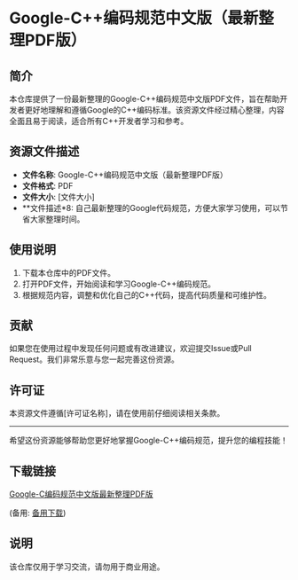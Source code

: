 # Google-C++编码规范中文版（最新整理PDF版）

## 简介

本仓库提供了一份最新整理的Google-C++编码规范中文版PDF文件，旨在帮助开发者更好地理解和遵循Google的C++编码标准。该资源文件经过精心整理，内容全面且易于阅读，适合所有C++开发者学习和参考。

## 资源文件描述

- **文件名称**: Google-C++编码规范中文版（最新整理PDF版）
- **文件格式**: PDF
- **文件大小**: [文件大小]
- **文件描述*8: 自己最新整理的Google代码规范，方便大家学习使用，可以节省大家整理时间。

## 使用说明

1. 下载本仓库中的PDF文件。
2. 打开PDF文件，开始阅读和学习Google-C++编码规范。
3. 根据规范内容，调整和优化自己的C++代码，提高代码质量和可维护性。

## 贡献

如果您在使用过程中发现任何问题或有改进建议，欢迎提交Issue或Pull Request。我们非常乐意与您一起完善这份资源。

## 许可证

本资源文件遵循[许可证名称]，请在使用前仔细阅读相关条款。

---

希望这份资源能够帮助您更好地掌握Google-C++编码规范，提升您的编程技能！

## 下载链接
[Google-C编码规范中文版最新整理PDF版](https://pan.quark.cn/s/22c8966fa655) 

(备用: [备用下载](https://pan.baidu.com/s/1oo8EHyZHoTaTEZM8zQdChg?pwd=1234))

## 说明

该仓库仅用于学习交流，请勿用于商业用途。
